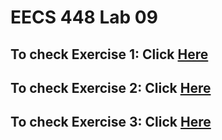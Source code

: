 # EECS 448 Lab 09
## To check Exercise 1: Click [Here](https://people.eecs.ku.edu/~r740p057/Exercise1.php)

## To check Exercise 2: Click [Here](https://people.eecs.ku.edu/~r740p057/Quiz.html)

## To check Exercise 3: Click [Here](https://people.eecs.ku.edu/~r740p057/customerFrontend.html)
